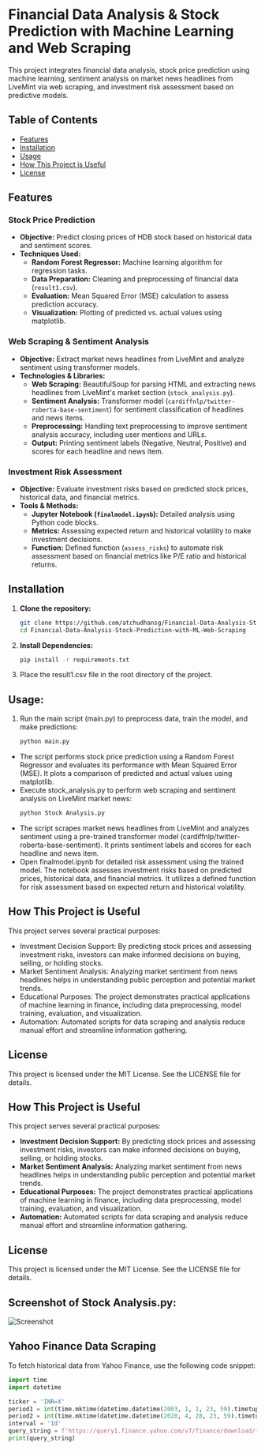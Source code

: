 # Financial Data Analysis & Stock Prediction with Machine Learning and Web Scraping

This project integrates financial data analysis, stock price prediction using machine learning, sentiment analysis on market news headlines from LiveMint via web scraping, and investment risk assessment based on predictive models.

## Table of Contents

- [Features](#features)
- [Installation](#installation)
- [Usage](#usage)
- [How This Project is Useful](#how-this-project-is-useful)
- [License](#license)

## Features

### Stock Price Prediction

- **Objective:** Predict closing prices of HDB stock based on historical data and sentiment scores.
- **Techniques Used:**
  - **Random Forest Regressor:** Machine learning algorithm for regression tasks.
  - **Data Preparation:** Cleaning and preprocessing of financial data (`result1.csv`).
  - **Evaluation:** Mean Squared Error (MSE) calculation to assess prediction accuracy.
  - **Visualization:** Plotting of predicted vs. actual values using matplotlib.

### Web Scraping & Sentiment Analysis

- **Objective:** Extract market news headlines from LiveMint and analyze sentiment using transformer models.
- **Technologies & Libraries:**
  - **Web Scraping:** BeautifulSoup for parsing HTML and extracting news headlines from LiveMint's market section (`stock_analysis.py`).
  - **Sentiment Analysis:** Transformer model (`cardiffnlp/twitter-roberta-base-sentiment`) for sentiment classification of headlines and news items.
  - **Preprocessing:** Handling text preprocessing to improve sentiment analysis accuracy, including user mentions and URLs.
  - **Output:** Printing sentiment labels (Negative, Neutral, Positive) and scores for each headline and news item.

### Investment Risk Assessment

- **Objective:** Evaluate investment risks based on predicted stock prices, historical data, and financial metrics.
- **Tools & Methods:**
  - **Jupyter Notebook (`finalmodel.ipynb`):** Detailed analysis using Python code blocks.
  - **Metrics:** Assessing expected return and historical volatility to make investment decisions.
  - **Function:** Defined function (`assess_risks`) to automate risk assessment based on financial metrics like P/E ratio and historical returns.

## Installation

1. **Clone the repository:**
   ```sh
   git clone https://github.com/atchudhansg/Financial-Data-Analysis-Stock-Prediction-with-ML-Web-Scraping.git
   cd Financial-Data-Analysis-Stock-Prediction-with-ML-Web-Scraping


2. **Install Dependencies:**
   ```sh
   pip install -r requirements.txt
3. Place the result1.csv file in the root directory of the project.

## Usage:

1. Run the main script (main.py) to preprocess data, train the model, and make predictions:
   ```sh
   python main.py
   
 - The script performs stock price prediction using a Random Forest Regressor and evaluates its performance with Mean Squared Error (MSE). It plots a comparison of predicted and
    actual values using matplotlib.
 - Execute stock_analysis.py to perform web scraping and sentiment analysis on LiveMint market news:
   ```sh
   python Stock Analysis.py
 - The script scrapes market news headlines from LiveMint and analyzes sentiment using a pre-trained transformer model (cardiffnlp/twitter-roberta-base-sentiment). It prints sentiment labels and scores for each headline and news item.
 - Open finalmodel.ipynb for detailed risk assessment using the trained model. The notebook assesses investment risks based on predicted prices, historical data, and financial metrics. It utilizes a defined function for risk assessment based on expected return and historical volatility.

## How This Project is Useful

This project serves several practical purposes:

- Investment Decision Support: By predicting stock prices and assessing investment risks, investors can make informed decisions on buying, selling, or holding stocks.
- Market Sentiment Analysis: Analyzing market sentiment from news headlines helps in understanding public perception and potential market trends.
- Educational Purposes: The project demonstrates practical applications of machine learning in finance, including data preprocessing, model training, evaluation, and visualization.
- Automation: Automated scripts for data scraping and analysis reduce manual effort and streamline information gathering.

## License

This project is licensed under the MIT License. See the LICENSE file for details.

## How This Project is Useful

This project serves several practical purposes:

- **Investment Decision Support:** By predicting stock prices and assessing investment risks, investors can make informed decisions on buying, selling, or holding stocks.
- **Market Sentiment Analysis:** Analyzing market sentiment from news headlines helps in understanding public perception and potential market trends.
- **Educational Purposes:** The project demonstrates practical applications of machine learning in finance, including data preprocessing, model training, evaluation, and visualization.
- **Automation:** Automated scripts for data scraping and analysis reduce manual effort and streamline information gathering.

## License

This project is licensed under the MIT License. See the LICENSE file for details.


## Screenshot of Stock Analysis.py:

![Screenshot](https://github.com/atchudhansg/Financial-Data-Analysis-Stock-Prediction-with-ML-Web-Scraping/assets/116624804/9771c19b-4560-4ee8-a199-7a8457298d79)


## Yahoo Finance Data Scraping

To fetch historical data from Yahoo Finance, use the following code snippet:

```python
import time
import datetime

ticker = 'INR=X'
period1 = int(time.mktime(datetime.datetime(2003, 1, 1, 23, 59).timetuple()))
period2 = int(time.mktime(datetime.datetime(2020, 4, 28, 23, 59).timetuple()))
interval = '1d'
query_string = f'https://query1.finance.yahoo.com/v7/finance/download/{ticker}?period1={period1}&period2={period2}&interval={interval}&events=history&includeAdjustedClose=true;'
print(query_string)


